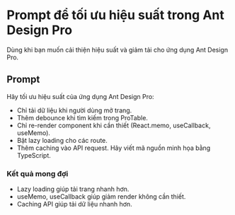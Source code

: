 # Prompt để tối ưu hiệu suất trong Ant Design Pro

Dùng khi bạn muốn cải thiện hiệu suất và giảm tải cho ứng dụng Ant Design Pro.

## Prompt

Hãy tối ưu hiệu suất của ứng dụng Ant Design Pro:

- Chỉ tải dữ liệu khi người dùng mở trang.
- Thêm debounce khi tìm kiếm trong ProTable.
- Chỉ re-render component khi cần thiết (React.memo, useCallback, useMemo).
- Bật lazy loading cho các route.
- Thêm caching vào API request. Hãy viết mã nguồn minh họa bằng TypeScript.

### Kết quả mong đợi

- Lazy loading giúp tải trang nhanh hơn.
- useMemo, useCallback giúp giảm render không cần thiết.
- Caching API giúp tải dữ liệu nhanh hơn.
